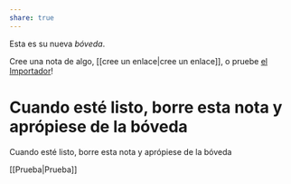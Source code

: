 ```yaml
---
share: true
---
```

Esta es su nueva *bóveda*.

Cree una nota de algo, [[cree un enlace|cree un enlace]], o pruebe [el Importador](https://help.obsidian.md/Plugins/Importer)!


Cuando esté listo, borre esta nota y aprópiese de la bóveda
=======
Cuando esté listo, borre esta nota y aprópiese de la bóveda

[[Prueba|Prueba]]

